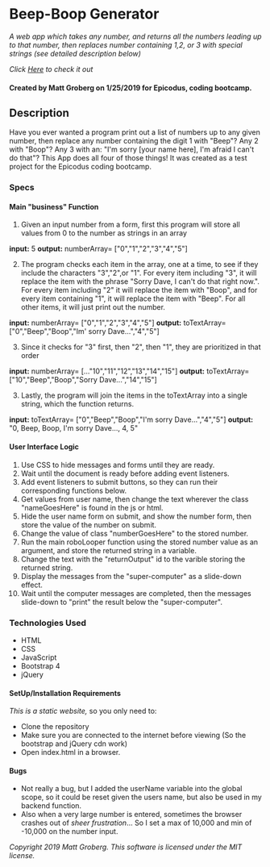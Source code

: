 # Beep-Boop Generator

_A web app which takes any number, and returns all the numbers leading up to that number, then replaces number containing 1,2, or 3 with special strings (see detailed description below)_

_Click <a href="https://grobergm.github.io/beepBoop">Here</a> to check it out_

#### Created by Matt Groberg on 1/25/2019 for Epicodus, coding bootcamp.

## Description

Have you ever wanted a program print out a list of numbers up to any given number, then replace any number containing the digit 1 with "Beep"? Any 2 with "Boop"? Any 3 with an: "I'm sorry [your name here], I'm afraid I can't do that"? This App does all four of those things! It was created as a test project for the Epicodus coding bootcamp.


### Specs

#### Main "business" Function

1. Given an input number from a form, first this program will store all values from 0 to the number as strings in an array

  **input:** 5
  **output:** numberArray= ["0","1","2","3","4","5"]

2. The program checks each item in the array, one at a time,  to see if they include the characters "3","2",or "1". For every item including "3", it will replace the item with the phrase "Sorry Dave, I can't do that right now.". For every item including "2" it will replace the item with "Boop", and for every item containing "1", it will replace the item with "Beep". For all other items, it will just print out the number.

  **input:** numberArray= ["0","1","2","3","4","5"]
  **output:** toTextArray= ["0","Beep","Boop","Im' sorry Dave...","4","5"]

3. Since it checks for "3" first, then "2", then "1", they are prioritized in that order

  **input:** numberArray= [..."10","11","12","13","14","15"]
  **output:** toTextArray= ["10","Beep","Boop","Sorry Dave...","14","15"]

3. Lastly, the program will join the items in the toTextArray into a single string, which the function returns.

  **input:** toTextArray= ["0","Beep","Boop","I'm sorry Dave...","4","5"]
  **output:** "0, Beep, Boop, I'm sorry Dave..., 4, 5"

#### User Interface Logic
1. Use CSS to hide messages and forms until they are ready.
2. Wait until the document is ready before adding event listeners.
3. Add event listeners to submit buttons, so they can run their corresponding functions below.
4. Get values from user name, then change the text wherever the class "nameGoesHere" is found in the js or html.
5. Hide the user name form on submit, and show the number form, then store the value of the number on submit.
6. Change the value of class "numberGoesHere" to the stored number.
7. Run the main roboLooper function using the stored number value as an argument, and store the returned string in a variable.
8. Change the text with the "returnOutput" id to the varible storing the returned string.
9. Display the messages from the "super-computer" as a slide-down effect.
10. Wait until the computer messages are completed, then the messages slide-down to "print" the result below the "super-computer".

### Technologies Used
* HTML
* CSS
* JavaScript
* Bootstrap 4
* jQuery

#### SetUp/Installation Requirements

_This is a static website,_ so you only need to:
* Clone the repository
* Make sure you are connected to the internet before viewing (So the bootstrap and jQuery cdn work)
* Open index.html in a browser.

#### Bugs
* Not really a bug, but I added the userName variable into the global scope, so it could be reset given the users name, but also be used in my backend function.
* Also when a very large number is entered, sometimes the browser crashes out of _sheer frustration_... So I set a max of 10,000 and min of -10,000 on the number input.

_Copyright 2019 Matt Groberg._
_This software is licensed under the MIT license._
